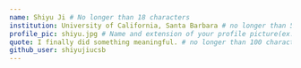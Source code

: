 ```yaml
---
name: Shiyu Ji # No longer than 18 characters
institution: University of California, Santa Barbara # no longer than 58 characters
profile_pic: shiyu.jpg # Name and extension of your profile picture(ex. mona.png)
quote: I finally did something meaningful. # no longer than 100 characters
github_user: shiyujiucsb
---
```

